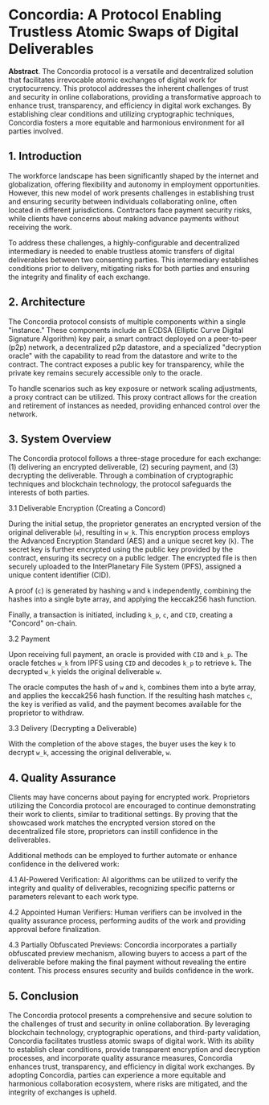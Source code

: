 # Concordia: A Protocol Enabling Trustless Atomic Swaps of Digital Deliverables

**Abstract**. The Concordia protocol is a versatile and decentralized solution that facilitates irrevocable atomic exchanges of digital work for cryptocurrency. This protocol addresses the inherent challenges of trust and security in online collaborations, providing a transformative approach to enhance trust, transparency, and efficiency in digital work exchanges. By establishing clear conditions and utilizing cryptographic techniques, Concordia fosters a more equitable and harmonious environment for all parties involved.

## 1. Introduction

The workforce landscape has been significantly shaped by the internet and globalization, offering flexibility and autonomy in employment opportunities. However, this new model of work presents challenges in establishing trust and ensuring security between individuals collaborating online, often located in different jurisdictions. Contractors face payment security risks, while clients have concerns about making advance payments without receiving the work.

To address these challenges, a highly-configurable and decentralized intermediary is needed to enable trustless atomic transfers of digital deliverables between two consenting parties. This intermediary establishes conditions prior to delivery, mitigating risks for both parties and ensuring the integrity and finality of each exchange.

## 2. Architecture

The Concordia protocol consists of multiple components within a single "instance." These components include an ECDSA (Elliptic Curve Digital Signature Algorithm) key pair, a smart contract deployed on a peer-to-peer (p2p) network, a decentralized p2p datastore, and a specialized "decryption oracle" with the capability to read from the datastore and write to the contract. The contract exposes a public key for transparency, while the private key remains securely accessible only to the oracle.

To handle scenarios such as key exposure or network scaling adjustments, a proxy contract can be utilized. This proxy contract allows for the creation and retirement of instances as needed, providing enhanced control over the network.

## 3. System Overview

The Concordia protocol follows a three-stage procedure for each exchange: (1) delivering an encrypted deliverable, (2) securing payment, and (3) decrypting the deliverable. Through a combination of cryptographic techniques and blockchain technology, the protocol safeguards the interests of both parties.

3.1 Deliverable Encryption (Creating a Concord)

During the initial setup, the proprietor generates an encrypted version of the original deliverable (`w`), resulting in `w_k`. This encryption process employs the Advanced Encryption Standard (AES) and a unique secret key (`k`). The secret key is further encrypted using the public key provided by the contract, ensuring its secrecy on a public ledger. The encrypted file is then securely uploaded to the InterPlanetary File System (IPFS), assigned a unique content identifier (CID).

A proof (`c`) is generated by hashing `w` and `k` independently, combining the hashes into a single byte array, and applying the keccak256 hash function.

Finally, a transaction is initiated, including `k_p`, `c`, and `CID`, creating a "Concord" on-chain.

3.2 Payment

Upon receiving full payment, an oracle is provided with `CID` and `k_p`. The oracle fetches `w_k` from IPFS using `CID` and decodes `k_p` to retrieve `k`. The decrypted `w_k` yields the original deliverable `w`.

The oracle computes the hash of `w` and `k`, combines them into a byte array, and applies the keccak256 hash function. If the resulting hash matches `c`, the key is verified as valid, and the payment becomes available for the proprietor to withdraw.

3.3 Delivery (Decrypting a Deliverable)

With the completion of the above stages, the buyer uses the key `k` to decrypt `w_k`, accessing the original deliverable, `w`.

## 4. Quality Assurance

Clients may have concerns about paying for encrypted work. Proprietors utilizing the Concordia protocol are encouraged to continue demonstrating their work to clients, similar to traditional settings. By proving that the showcased work matches the encrypted version stored on the decentralized file store, proprietors can instill confidence in the deliverables.

Additional methods can be employed to further automate or enhance confidence in the delivered work:

4.1 AI-Powered Verification: AI algorithms can be utilized to verify the integrity and quality of deliverables, recognizing specific patterns or parameters relevant to each work type.

4.2 Appointed Human Verifiers: Human verifiers can be involved in the quality assurance process, performing audits of the work and providing approval before finalization.

4.3 Partially Obfuscated Previews: Concordia incorporates a partially obfuscated preview mechanism, allowing buyers to access a part of the deliverable before making the final payment without revealing the entire content. This process ensures security and builds confidence in the work.

## 5. Conclusion

The Concordia protocol presents a comprehensive and secure solution to the challenges of trust and security in online collaboration. By leveraging blockchain technology, cryptographic operations, and third-party validation, Concordia facilitates trustless atomic swaps of digital work. With its ability to establish clear conditions, provide transparent encryption and decryption processes, and incorporate quality assurance measures, Concordia enhances trust, transparency, and efficiency in digital work exchanges. By adopting Concordia, parties can experience a more equitable and harmonious collaboration ecosystem, where risks are mitigated, and the integrity of exchanges is upheld.
